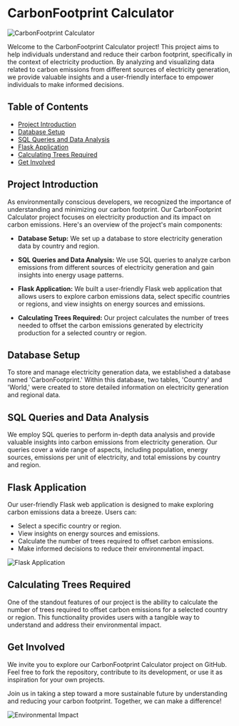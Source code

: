 # CarbonFootprint Calculator

![CarbonFootprint Calculator](carbon_footprint_calculator.png)

Welcome to the CarbonFootprint Calculator project! This project aims to help individuals understand and reduce their carbon footprint, specifically in the context of electricity production. By analyzing and visualizing data related to carbon emissions from different sources of electricity generation, we provide valuable insights and a user-friendly interface to empower individuals to make informed decisions.

## Table of Contents

- [Project Introduction](#project-introduction)
- [Database Setup](#database-setup)
- [SQL Queries and Data Analysis](#sql-queries-and-data-analysis)
- [Flask Application](#flask-application)
- [Calculating Trees Required](#calculating-trees-required)
- [Get Involved](#get-involved)

## Project Introduction

As environmentally conscious developers, we recognized the importance of understanding and minimizing our carbon footprint. Our CarbonFootprint Calculator project focuses on electricity production and its impact on carbon emissions. Here's an overview of the project's main components:

- **Database Setup:** We set up a database to store electricity generation data by country and region.

- **SQL Queries and Data Analysis:** We use SQL queries to analyze carbon emissions from different sources of electricity generation and gain insights into energy usage patterns.

- **Flask Application:** We built a user-friendly Flask web application that allows users to explore carbon emissions data, select specific countries or regions, and view insights on energy sources and emissions.

- **Calculating Trees Required:** Our project calculates the number of trees needed to offset the carbon emissions generated by electricity production for a selected country or region.

## Database Setup

To store and manage electricity generation data, we established a database named 'CarbonFootprint.' Within this database, two tables, 'Country' and 'World,' were created to store detailed information on electricity generation and regional data.

## SQL Queries and Data Analysis

We employ SQL queries to perform in-depth data analysis and provide valuable insights into carbon emissions from electricity generation. Our queries cover a wide range of aspects, including population, energy sources, emissions per unit of electricity, and total emissions by country and region.

## Flask Application

Our user-friendly Flask web application is designed to make exploring carbon emissions data a breeze. Users can:

- Select a specific country or region.
- View insights on energy sources and emissions.
- Calculate the number of trees required to offset carbon emissions.
- Make informed decisions to reduce their environmental impact.

![Flask Application](flask_application.png)

## Calculating Trees Required

One of the standout features of our project is the ability to calculate the number of trees required to offset carbon emissions for a selected country or region. This functionality provides users with a tangible way to understand and address their environmental impact.

## Get Involved

We invite you to explore our CarbonFootprint Calculator project on GitHub. Feel free to fork the repository, contribute to its development, or use it as inspiration for your own projects.

Join us in taking a step toward a more sustainable future by understanding and reducing your carbon footprint. Together, we can make a difference!

![Environmental Impact](environmental_impact.png)